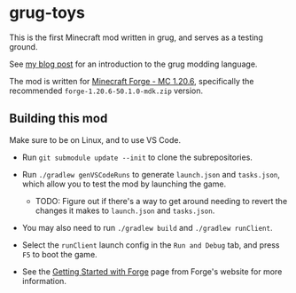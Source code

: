 # grug-toys

This is the first Minecraft mod written in grug, and serves as a testing ground.

See [my blog post](https://mynameistrez.github.io/2024/02/29/creating-the-perfect-modding-language.html) for an introduction to the grug modding language.

The mod is written for [Minecraft Forge - MC 1.20.6](https://files.minecraftforge.net/net/minecraftforge/forge/index_1.20.6.html), specifically the recommended `forge-1.20.6-50.1.0-mdk.zip` version.

## Building this mod

Make sure to be on Linux, and to use VS Code.

- Run `git submodule update --init` to clone the subrepositories.

- Run `./gradlew genVSCodeRuns` to generate `launch.json` and `tasks.json`, which allow you to test the mod by launching the game.
  - TODO: Figure out if there's a way to get around needing to revert the changes it makes to `launch.json` and `tasks.json`.

- You may also need to run `./gradlew build` and `./gradlew runClient`.

- Select the `runClient` launch config in the `Run and Debug` tab, and press `F5` to boot the game.

- See the [Getting Started with Forge](https://docs.minecraftforge.net/en/latest/gettingstarted/) page from Forge's website for more information.
